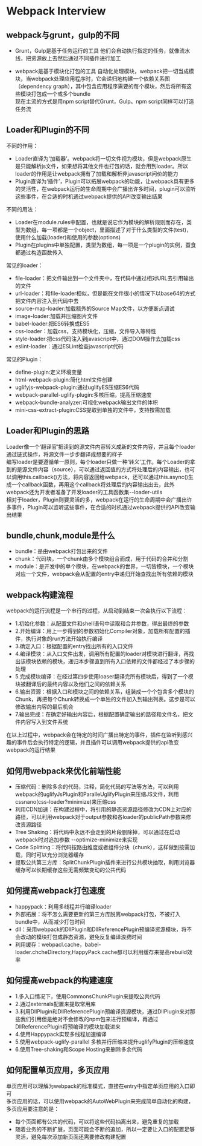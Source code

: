 # Webpack Interview

## webpack与grunt，gulp的不同

* Grunt，Gulp是基于任务运行的工具
他们会自动执行指定的任务，就像流水线，把资源放上去然后通过不同插件进行加工

* webpack是基于模块化打包的工具
自动化处理模块，webpack把一切当成模块，当webpack处理应用程序时，它会递归地构建一个依赖关系图（dependency graph），其中包含应用程序需要的每个模块，然后将所有这些模块打包成一个或多个bundle  
现在主流的方式是用npm script替代Grunt，Gulp。npm script同样可以打造任务流

## Loader和Plugin的不同

不同的作用：

* Loader直译为‘加载器’。webpack将一切文件视为模块，但是webpack原生是只能解析js文件，如果想将其他文件也打包的话，就会用到loader。所以loader的作用是让webpack拥有了加载和解析非javascript问价的能力
* Plugin直译为‘插件’，Plugin可以拓展webpack的功能，让webpack具有更多的灵活性，在webpack运行的生命周期中会广播出许多时间，plugin可以监听这些事件，在合适的时机通过webpack提供的API改变输出结果

不同的用法：

* Loader在module.rules中配置，也就是说它作为模块的解析规则而存在，类型为数组，每一项都是一个object，里面描述了对于什么类型的文件(test)，使用什么加载(loader)和使用的参数(options)
* Plugin在plugins中单独配置，类型为数组，每一项是一个plugin的实例，蚕食都通过构造函数传入

常见的loader：

* file-loader：把文件输出到一个文件夹中，在代码中通过相对URL去引用输出的文件
* url-loader：和file-loader相似，但是能在文件很小的情况下以base64的方式把文件内容注入到代码中去
* source-map-loader:加载额外的Source Map文件，以方便断点调试
* image-loader:加载并压缩图片文件
* babel-loader:把ES6转换成ES5
* css-loader：加载css，支持模块化，压缩，文件导入等特性
* style-loader:把css代码注入到javascript中，通过DOM操作去加载css
* eslint-loader：通过ESLint检查javascript代码

常见的Plugin：

* define-plugin:定义环境变量
* html-webpack-plugin:简化html文件创建
* uglifyjs-webpack-plugin:通过uglifyES压缩ES6代码
* webpack-parallel-uglify-plugin:多核压缩，提高压缩速度
* webpack-bundle-analyzer:可视化webpack输出文件的体积
* mini-css-extract-plugin:CSS提取到单独的文件中，支持按需加载

## Loader和Plugin的思路

Loader像一个‘翻译官’把读到的源文件内容转义成新的文件内容，并且每个loader通过链式操作，将源文件一步步翻译成想要的样子  
编写loader是要遵循单一原则，每个loader只做一种‘转义’工作。每个Loader的拿到的是源文件内容（source），可以通过返回值的方式将处理后的内容输出，也可以调用this.callback()方法，将内容返回给webpack，还可以通过this.async()生成一个callback函数，再用这个callback将处理后的内容输出出去，此外webpack还为开发者准备了开发loader的工具函数集--loader-utils  
相对于loader，Plugin则要灵活的多，webpack在运行的生命周期中会广播出许多事件，Plugin可以监听这些事件，在合适的时机通过webpack提供的API改变输出结果

## bundle,chunk,module是什么

* bundle：是由webpack打包出来的文件
* chunk：代码块，一个chunk由多个模块组合而成，用于代码的合并和分割
* module：是开发中的单个模块，在webpack的世界，一切皆模块，一个模块对应一个文件，webpack会从配置的entry中递归开始查找出所有依赖的模块

## webpack构建流程

webpack的运行流程是一个串行的过程，从启动到结束一次会执行以下流程：

* 1.初始化参数：从配置文件和shell语句中读取和合并参数，得出最终的参数
* 2.开始编译：用上一步得到的参数初始化Compiler对象，加载所有配置的插件，执行对象的run方法开始执行编译
* 3.确定入口：根据配置的entry找出所有的入口文件
* 4.编译模块：从入口文件出发，调用所有配置的loader对模块进行翻译，再找出该模块依赖的模块，递归本步骤直到所有入口依赖的文件都经过了本步骤的处理
* 5.完成模块编译：在经过第四步使用loaser翻译完所有模块后，得到了一个模块被翻译后的最终内容以及他们之间的依赖关系
* 6.输出资源：根据入口和模块之间的依赖关系，组装成一个个包含多个模块的Chunk，再把每个Chunk转换成一个单独的文件加入到输出列表。这步是可以修改输出内容的最后机会
* 7.输出完成：在确定好输出内容后，根据配置确定输出的路径和文件名，把文件内容写入到文件系统

在以上过程中，webpack会在特定的时间广播出特定的事件，插件在监听到感兴趣的事件后会执行特定的逻辑，并且插件可以调用webpack提供的api改变webpack的运行结果

## 如何用webpack来优化前端性能

* 压缩代码：删除多余的代码，注释，简化代码的写法等方法，可以利用webpack的uglifyJsPlugin和ParalleUglifyPlugin来压缩JS文件，利用cssnano(css-loader?minimize)来压缩css
* 利用CDN加速：在构建过程中，将引用的静态资源路径修改为CDN上对应的路径，可以利用webpack对于output参数和各loader的publicPath参数来修改资源路径
* Tree Shaking：将代码中永远不会走到的片段删除掉，可以通过在启动webpack时对追加参数 --optimize-minimize来实现
* Code Splitting：将代码按路由维度或者组件分块（chunk），这样做到按需加载，同时可以充分浏览器缓存
* 提取公共第三方库：SplitChunkPlugin插件来进行公共模块抽取，利用浏览器缓存可以长期缓存这些无需频繁变动的公共代码

## 如何提高webpack打包速度

* happypack：利用多线程并行编译loader
* 外部拓展：将不怎么需要更新的第三方库脱离webpack打包，不被打入bundle中，从而减少打包时间
* dll：采用webpack的DllPlugin和DllReferencePlugin预编译资源模块，将不会改动的模块打包成静态资源，避免反复编译浪费时间
* 利用缓存：webpacl.cache，babel-loader.chcheDirectory,HappyPack.cache都可以利用缓存来提高rebuild效率

## 如何提高webpack的构建速度

* 1.多入口情况下，使用CommonsChunkPlugin来提取公共代码
* 2.通过externals配置来提取常用库
* 3.利用DllPlugin和DllReferencePlugin预编译资源模块，通过DllPlugin来对那些我们引用但是绝对不会修改的npm包来进行预编译，再通过DllReferencePlugin将预编译的模块加载进来
* 4.使用Happypack实现多线程加速编译
* 5.使用webpack-uglify-parallel 多核并行压缩来提升uglifyPlugin的压缩速度
* 6.使用Tree-shaking和Scope Hosting来删除多余代码

## 如何配置单页应用，多页应用

单页应用可以理解为webpack的标准模式，直接在entry中指定单页应用的入口即可  
多页应用的话，可以使用webpack的AutoWebPlugin来完成简单自动化的构建，多页应用要注意的是：

* 每个页面都有公共的代码，可以将这些代码抽离出来，避免重复的加载
* 随着业务的不断扩展，页面可能会不断的追加，所以一定要让入口的配置足够灵活，避免每次添加新页面还需要修改构建配置
